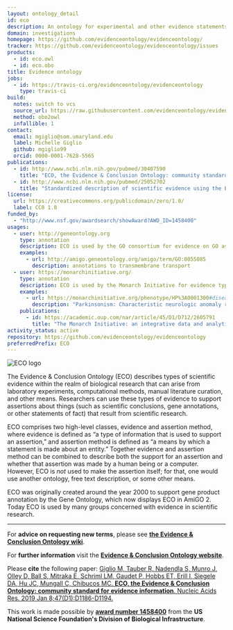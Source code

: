 ```yaml
---
layout: ontology_detail
id: eco
description: An ontology for experimental and other evidence statements.
domain: investigations
homepage: https://github.com/evidenceontology/evidenceontology/
tracker: https://github.com/evidenceontology/evidenceontology/issues
products:
  - id: eco.owl
  - id: eco.obo
title: Evidence ontology
jobs:
  - id: https://travis-ci.org/evidenceontology/evidenceontology
    type: travis-ci
build:
  notes: switch to vcs
  source_url: https://raw.githubusercontent.com/evidenceontology/evidenceontology/master/eco.obo
  method: obo2owl
  infallible: 1
contact:
  email: mgiglio@som.umaryland.edu
  label: Michelle Giglio
  github: mgiglio99
  orcid: 0000-0001-7628-5565
publications:
  - id: http://www.ncbi.nlm.nih.gov/pubmed/30407590
    title: "ECO, the Evidence & Conclusion Ontology: community standard for evidence information."
  - id: http://www.ncbi.nlm.nih.gov/pubmed/25052702
    title: "Standardized description of scientific evidence using the Evidence Ontology (ECO)"
license:
  url: https://creativecommons.org/publicdomain/zero/1.0/
  label: CC0 1.0
funded_by:
  - "http://www.nsf.gov/awardsearch/showAward?AWD_ID=1458400"
usages:
  - user: http://geneontology.org
    type: annotation
    description: ECO is used by the GO consortium for evidence on GO associations
    examples:
      - url: http://amigo.geneontology.org/amigo/term/GO:0055085
        description: annotations to transmembrane transport
  - user: https://monarchinitiative.org/
    type: annotation
    description: ECO is used by the Monarch Initiative for evidence types for disease to phenotype annotations.
    examples:
      - url: https://monarchinitiative.org/phenotype/HP%3A0001300#disease
        description: "Parkinsonism: Characteristic neurologic anomaly resulting form degeneration of dopamine-generating cells in the substantia nigra, a region of the midbrain, characterized clinically by shaking, rigidity, slowness of movement and difficulty with walking and gait."
    publications:
      - id: https://academic.oup.com/nar/article/45/D1/D712/2605791
        title: "The Monarch Initiative: an integrative data and analytic platform connecting phenotypes to genotypes across species"
activity_status: active
repository: https://github.com/evidenceontology/evidenceontology
preferredPrefix: ECO
---
```


<img src="https://avatars1.githubusercontent.com/u/12802432" alt="ECO logo"/>

The Evidence & Conclusion Ontology (ECO) describes types of scientific evidence within the realm of biological research that can arise from laboratory experiments, computational methods, manual literature curation, and other means. Researchers can use these types of evidence to support assertions about things (such as scientific conclusions, gene annotations, or other statements of fact) that result from scientific research.

ECO comprises two high-level classes, evidence and assertion method, where evidence is defined as “a type of information that is used to support an assertion,” and assertion method is defined as “a means by which a statement is made about an entity.” Together evidence and assertion method can be combined to describe both the support for an assertion and whether that assertion was made by a human being or a computer. However, ECO is _not_ used to make the assertion itself; for that, one would use another ontology, free text description, or some other means.

ECO was originally created around the year 2000 to support gene product annotation by the Gene Ontology, which now displays ECO in AmiGO 2. Today ECO is used by many groups concerned with evidence in scientific research.

***
For **advice on requesting new terms**, please see **[the Evidence & Conclusion Ontology wiki](https://github.com/evidenceontology/evidenceontology/wiki/New-term-request-how-to)**.

For **further information** visit the **[Evidence & Conclusion Ontology website](http://www.evidenceontology.org/)**.

Please **cite** the following paper: [Giglio M, Tauber R, Nadendla S, Munro J, Olley D, Ball S, Mitraka E, Schriml LM, Gaudet P, Hobbs ET, Erill I, Siegele DA, Hu JC, Mungall C, Chibucos MC. **ECO, the Evidence & Conclusion Ontology: community standard for evidence information**. Nucleic Acids Res. 2019 Jan 8;47(D1):D1186-D1194.](https://www.ncbi.nlm.nih.gov/pubmed/30407590)

This work is made possible by **[award number 1458400](http://www.nsf.gov/awardsearch/showAward?AWD_ID=1458400)** from the **US National Science Foundation's Division of Biological Infrastructure**.
